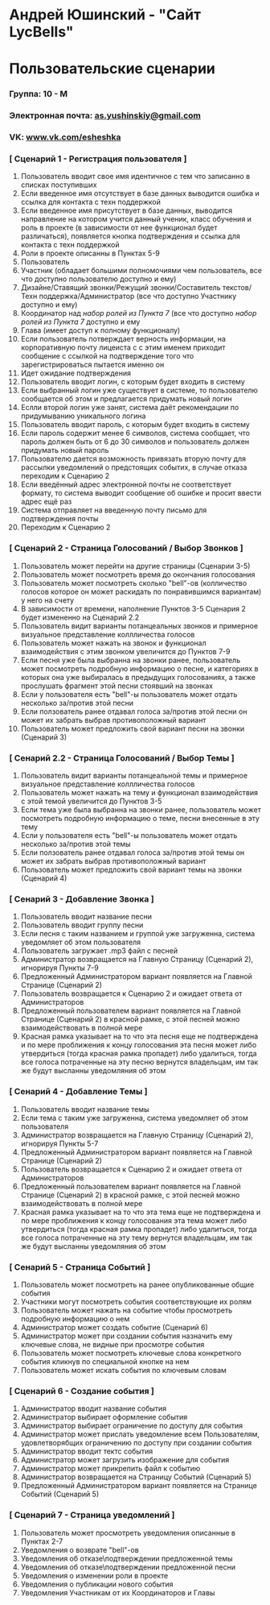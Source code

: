 # Андрей Юшинский - "Сайт LycBells"
# Пользовательские сценарии

### Группа: 10 - М
### Электронная почта: as.yushinskiy@gmail.com
### VK: www.vk.com/esheshka


### [ Сценарий 1 - Регистрация пользователя ]
1. Пользователь вводит свое имя идентичное с тем что записанно в списках поступивших
2. Если введенное имя отсутствует в базе данных выводится ошибка и ссылка для контакта с техн поддержкой
3. Если введенное имя присутствует в базе данных, выводится направление на котором учится данный ученик, класс обучения и роль в проекте (в зависимости от нее функционал будет различаться), появляется кнопка подтверждения и ссылка для контакта с техн поддержкой
4. Роли в проекте описанны в Пунктах 5-9
5. Пользователь
6. Участник (обладает большими полномочиями чем пользователь, все что доступно пользователю доступно и ему)
7. Дизайне/Ставящий звонки/Режущий звонки/Составитель текстов/Техн поддержка/Администратор (все что доступно Участнику доступно и ему)
8. Координатор над *набор ролей из Пункта 7* (все что доступно *набор ролей из Пункта 7* доступно и ему
9. Глава (имеет доступ к полному функционалу)
10. Если пользователь потверждает верность информации, на корпоративную почту лицеиста с с этим именем приходит сообщение с ссылкой на подтверждение того что зарегистрироваться пытается именно он
11. Идет ожидание подтверждения
12. Пользователь вводит логин, с которым будет входить в систему
13. Если выбранный логин уже существует в системе, то пользователю сообщается об этом и предлагается придумать новый логин
14. Еслли второй логин уже занят, система даёт рекомендации по придумыванию уникального логина
15. Пользователь вводит пароль, с которым будет входить в систему
16. Если пароль содержит менее 6 символов, система сообщает, что пароль должен быть от 6 до 30 символов и пользователь должен придумать новый пароль
17. Пользователю дается возможность привязать вторую почту для рассылки уведомлений о предстоящих событих, в случае отказа переходим к Сценарию 2
18. Если введённый адрес электронной почты не соответствует формату, то система выводит сообщение об ошибке и просит ввести адрес ещё раз
19. Система отправляет на введенную почту письмо для подтверждения почты
20. Переходим к Сценарию 2

### [ Сценарий 2 - Страница Голосований / Выбор Звонков ]

 1. Пользователь может перейти на другие страницы (Сценарии 3-5)
 2. Пользователь может посмотреть время до окончания голосования
 3. Пользователь может посмотреть сколько "bell"-ов (колличество голосов которое он может раскидать по понравившимся вариантам) у него на счету
 4. В зависимости от времени, наполнение Пунктов 3-5 Сценария 2 будет измененно на Сценарий 2.2 
 5. Пользователь видит варианты потанцеальных звонков и примерное визуальное представление коллличества голосов
 6. Пользователь может нажать на звонок и функционал взаимодействия с этим звонком увеличится до Пунктов 7-9
 7. Если песня уже была выбранна на звонки ранее, пользователь может посмотреть подробную информацию о песне, и категориях в которых она уже выбиралась в предыдущих голосованиях, а также прослушать фрагмент этой песни стоявший на звонках
 8. Если у пользователя есть "bell"-ы пользователь может отдать несколько за/против этой песни
 9. Если ползователь ранее отдавал голоса за/против этой песни он может их забрать выбрав противоположный вариант
 10. Пользователь может предложить свой вариант песни на звонки (Сценарий 3)

### [ Сенарий 2.2 - Страница Голосований / Выбор Темы ]

1. Пользователь видит варианты потанцеальной темы и примерное визуальное представление коллличества голосов
2. Пользователь может нажать на тему и функционал взаимодействия с этой темой увеличится до Пунктов 3-5
3. Если тема уже была выбранна на звонки ранее, пользователь может посмотреть подробную информацию о теме, песни внесенные в эту тему
4. Если у пользователя есть "bell"-ы пользователь может отдать несколько за/против этой темы
5. Если ползователь ранее отдавал голоса за/против этой темы он может их забрать выбрав противоположный вариант
6. Пользователь может предложить свой вариант темы на звонки (Сценарий 4)

### [ Сенарий 3 - Добавление Звонка ]

1. Пользователь вводит название песни
2. Пользователь вводит группу песни
3. Если песня с таким названием и группой уже загруженна, система уведомляет об этом пользователя
4. Пользователь загружает .mp3 файл с песней
5. Администратор возвращается на Главную Страницу (Сценарий 2), игнорируя Пункты 7-9
6. Предложенный Администратором вариант появляется на Главной Странице (Сценарий 2)
7. Пользователь возвращается к Сценарию 2 и ожидает ответа от Администраторов
8. Предложенный пользователем вариант появляется на Главной Странице (Сценарий 2) в красной рамке, с этой песней можно взаимодействовать в полной мере
9. Красная рамка указывает на то что эта песня еще не подтверждена и по мере проближения к концу голосования эта песня может либо утвердиться (тогда красная рамка пропадет) либо удалиться, тогда все голоса потраченные на эту песню вернутся владельцам, им так же будут высланны уведомляния об этом

### [ Сенарий 4 - Добавление Темы ]

1. Пользователь вводит название темы
2. Если тема с таким уже загруженна, система уведомляет об этом пользователя
3. Администратор возвращается на Главную Страницу (Сценарий 2), игнорируя Пункты 5-7
4. Предложенный Администратором вариант появляется на Главной Странице (Сценарий 2)
5. Пользователь возвращается к Сценарию 2 и ожидает ответа от Администраторов
6. Предложенный пользователем вариант появляется на Главной Странице (Сценарий 2) в красной рамке, с этой песней можно взаимодействовать в полной мере
7. Красная рамка указывает на то что эта тема еще не подтверждена и по мере проближения к концу голосования эта тема может либо утвердиться (тогда красная рамка пропадет) либо удалиться, тогда все голоса потраченные на эту тему вернутся владельцам, им так же будут высланны уведомляния об этом

### [ Сенарий 5 - Страница Событий ]

1. Пользователь может посмотреть на ранее опубликованные общие события
2. Участники могут посмотреть события соответствующие их ролям
3. Пользователь может нажать на событие чтобы просмотреть подробную информацию о нем
4. Администратор может создать событие (Сценарий 6)
5. Администратор может при создании события назначить ему ключевые слова, не видные при просмотре события
6. Пользователь может посмотреть ключевые слова конкретного события кликнув по специальной кнопке на нем
7. Пользователь может искать события по ключевым словам

### [ Сценарий 6 - Создание события ]

1. Администратор вводит название события
2. Администратор выбирает оформление события
3. Администратор выбирает ограничение по доступу для события
4. Администратор может прислать уведомление всем Пользователям, удовлетворябщих ограничению по доступу при создании события
5. Администратор вводит тектс события
6. Администратор может загрузить изображение для события
7. Администратор может прикрепить файл к событию
8. Администратор возвращается на Страницу Событий (Сценарий 5)
9. Предложенный Администратором вариант появляется на Странице Событий (Сценарий 5)

### [ Сценарий 7 - Страница уведомлений ]

1. Пользователь может просмотреть уведомления описанные в Пунктах 2-7
2. Уведомления о возврате "bell"-ов
3. Уведомления об отказе\подтверждении предложенной темы
4. Уведомления об отказе\подтверждении предложенной песни
5. Уведомления о изменении роли в проекте
6. Уведомления о публикации нового события
7. Уведомления Участникам от их Координаторов и Главы

